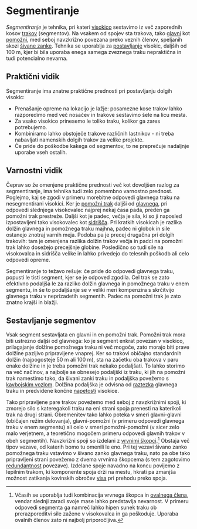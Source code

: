 # Segmentiranje

_Segmentiranje_ je tehnika, pri kateri [visokico](visokica) sestavimo iz več zaporednih kosov [trakov](trak) (segmentov). Na vsakem od spojev sta trakova, tako [glavni](glavni-trak) kot [pomožni](pomozni-trak), med seboj navzkrižno povezana preko veznih členov, speljanih skozi [šivane zanke](sivana-zanka). Tehnika se uporablja za [postavljanje](postavljanje) visokic, daljših od 100 m, kjer bi bila uporaba enega samega zveznega traku nepraktična in tudi potencialno nevarna.

## Praktični vidik

Segmentiranje ima znatne praktične prednosti pri postavljanju dolgih visokic:

- Prenašanje opreme na lokacijo je lažje: posamezne kose trakov lahko razporedimo med več nosačev in trakove sestavimo šele na licu mesta.
- Za vsako visokico prinesemo le toliko traku, kolikor ga zares potrebujemo.
- Kombiniramo lahko obstoječe trakove različnih lastnikov - ni treba nabavljati namenskih dolgih trakov za velike projekte.
- Če pride do poškodbe kakega od segmentov, to ne preprečuje nadaljnje uporabe vseh ostalih.

## Varnostni vidik

Čeprav so že omenjene praktične prednosti več kot dovoljšen razlog za segmentiranje, ima tehnika tudi zelo pomembno varnostno prednost. Poglejmo, kaj se zgodi v primeru morebitne odpovedi glavnega traku na nesegmentirani visokici. Ker je [pomožni trak](pomozni-trak) daljši od [glavnega](glavni-trak), pri odpovedi slednjega visokovalec najprej nekaj časa pada, preden ga pomožni trak prestreže. Daljši kot je padec, večja je sila, ki so ji naposled izpostavljeni tako visokovalec kot [sidrišča](sidrisce). Pri kratkih visokicah je razlika dolžin glavnega in pomožnega traku majhna, padec ni globok in sile ostanejo znotraj varnih meja. Podoba pa je precej drugačna pri dolgih trakovih: tam je omenjena razlika dolžin trakov večja in padci na pomožni trak lahko dosežejo precejšnje globine. Posledično so tudi sile na visokovalca in sidrišča velike in lahko privedejo do telesnih poškodb ali celo odpovedi opreme.

Segmentiranje to težavo rešuje: če pride do odpovedi glavnega traku, popusti le tisti segment, kjer se je odpoved zgodila. Cel trak se zato efektivno podaljša le za razliko dolžin glavnega in pomožnega traku v enem segmentu, in še to podaljšanje se v veliki meri kompenzira s skrčitvijo glavnega traku v neprizadetih segmentih. Padec na pomožni trak je zato znatno krajši in blažji.

## Sestavljanje segmentov

Vsak segment sestavljata en glavni in en pomožni trak. Pomožni trak mora biti ustrezno daljši od glavnega: ko je segment enkrat povezan v visokico, prilagajanje dolžine pomožnega traku ni več mogoče, zato morajo biti prave dolžine pazljivo pripravljene vnaprej. Ker so trakovi običajno standardnih dolžin (najpogosteje 50 m ali 100 m), sta na začetku oba trakova v paru enake dolžine in je treba pomožni trak nekako podaljšati. To lahko storimo na več načinov, a najbolje se obnesejo podaljški iz traku, ki jih na pomožni trak namestimo tako, da šivani zanki traku in podaljška povežemo s [kavbojskim vozlom](kavbojski-vozel). Dolžina podaljška je odvisna od [raztezka](raztezek) glavnega traku in predvidene končne [napetosti](napetost) visokice.

Tako pripravljene pare trakov povežemo med seboj z navzkrižnimi spoji, ki zmorejo silo s kateregakoli traku na eni strani spoja prenesti na katerikoli trak na drugi strani. Obremenitev tako lahko poteka v smeri glavni-glavni (običajen režim delovanja), glavni-pomožni (v primeru odpovedi glavnega traku v enem segmentu) ali celo v smeri pomožni-pomožni (v sicer zelo malo verjetnem, a teoretično mogočem primeru odpovedi glavnih trakov v obeh segmentih). Navzkrižni spoji so izdelani z [vrvnimi škopci](vrvni-skopec).[^1] Obstaja več tipov vezave, od katerih bomo tu omenili le eno. Pri tej vezavi šivano zanko pomožnega traku vstavimo v šivano zanko glavnega traku, nato pa obe tako pripravljeni strani povežemo z dvema vrvnima škopcema (s tem zagotovimo [redundantnost](redundanca) povezave). Izdelane spoje navadno na koncu povijemo z lepilnim trakom, ki komponente spoja drži na mestu, hkrati pa zmanjša možnost zatikanja kovinskih obročev [visa](vis) pri prehodu preko spoja.

[^1]: Včasih se uporablja tudi kombinacija vrvnega škopca in [ovalnega člena](ovalni-clen), vendar slednji zaradi svoje mase lahko predstavlja nevarnost. V primeru odpovedi segmenta ga namreč lahko hipen sunek traku ob prerazporeditvi sile zažene v visokovalca in ga poškoduje. Uporaba ovalnih členov zato ni najbolj priporočljiva.
